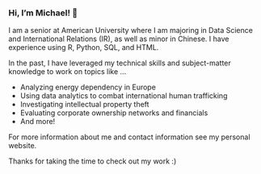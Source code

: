 ### Hi, I’m Michael! 👋

I am a senior at American University where I am majoring in Data Science and International Relations (IR), as well as minor in Chinese. I have experience using R, Python, SQL, and HTML. 

In the past, I have leveraged my technical skills and subject-matter knowledge to work on topics like ...
- Analyzing energy dependency in Europe
- Using data analytics to combat international human trafficking
- Investigating intellectual property theft
- Evaluating corporate ownership networks and financials
- And more!

For more information about me and contact information see my personal website.

Thanks for taking the time to check out my work :)

